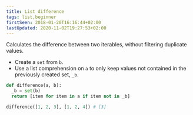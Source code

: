 ```yaml
---
title: List difference
tags: list,beginner
firstSeen: 2018-01-20T16:16:44+02:00
lastUpdated: 2020-11-02T19:27:53+02:00
---
```


Calculates the difference between two iterables, without filtering duplicate values.

- Create a `set` from `b`.
- Use a list comprehension on `a` to only keep values not contained in the previously created set, `_b`.

```py
def difference(a, b):
  _b = set(b)
  return [item for item in a if item not in _b]
```

```py
difference([1, 2, 3], [1, 2, 4]) # [3]
```
